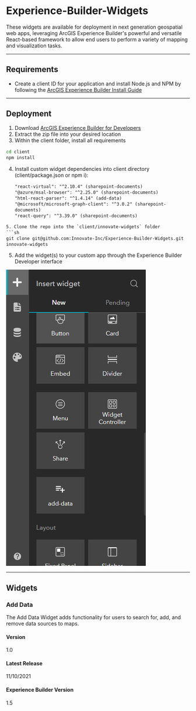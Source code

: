 # Experience-Builder-Widgets
These widgets are available for deployment in next generation geospatial web apps, leveraging ArcGIS Experience Builder's powerful and versatile React-based framework to allow end users to perform a variety of mapping and visualization tasks.

---

## Requirements
* Create a client ID for your application and install Node.js and NPM by following the [ArcGIS Experience Builder Install Guide](https://developers.arcgis.com/experience-builder/guide/install-guide/)

---

## Deployment

1. Download [ArcGIS Experience Builder for Developers](https://developers.arcgis.com/downloads/#arcgis-experience-builder)
2. Extract the zip file into your desired location
3. Within the client folder, install all requirements
```sh
cd client
npm install
```
4. Install custom widget dependencies into client directory (client/package.json or npm i):
     ```
   "react-virtual": "^2.10.4" (sharepoint-documents)
   "@azure/msal-browser": "^2.25.0" (sharepoint-documents)
   "html-react-parser": "^1.4.14" (add-data)
   "@microsoft/microsoft-graph-client": "^3.0.2" (sharepoint-documents)
   "react-query": "^3.39.0" (sharepoint-documents)
```
5. Clone the repo into the `client/innovate-widgets` folder
```sh
git clone git@github.com:Innovate-Inc/Experience-Builder-Widgets.git innovate-widgets
```
5. Add the widget(s) to your custom app through the Experience Builder Developer interface

![Add Widget Interface](add-widget-interface.jpg)

---

## Widgets

### Add Data
The Add Data Widget adds functionality for users to search for, add, and remove data sources to maps.

#### Version
1.0

#### Latest Release
11/10/2021

#### Experience Builder Version
1.5
